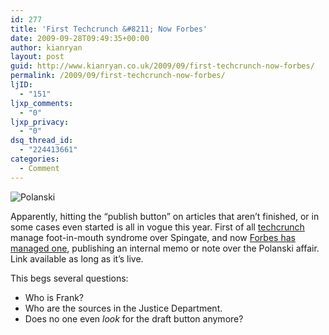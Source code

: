 ```yaml
---
id: 277
title: 'First Techcrunch &#8211; Now Forbes'
date: 2009-09-28T09:49:35+00:00
author: kianryan
layout: post
guid: http://www.kianryan.co.uk/2009/09/first-techcrunch-now-forbes/
permalink: /2009/09/first-techcrunch-now-forbes/
ljID:
  - "151"
ljxp_comments:
  - "0"
ljxp_privacy:
  - "0"
dsq_thread_id:
  - "224413661"
categories:
  - Comment
---
```

![Polanski](http://www.kianryan.co.uk/wp-content/uploads/2009/09/polanski.jpeg)

Apparently, hitting the &#8220;publish button&#8221; on articles that aren&#8217;t finished, or in some cases even started is all in vogue this year. First of all [techcrunch](http://www.kianryan.co.uk/2009/08/ooops-techcrunch-just-dropped-the-bomb-on-spinvox/) manage foot-in-mouth syndrome over Spingate, and now [Forbes has managed one](http://www.forbes.com/feeds/ap/2009/09/27/movies-eu-switzerland-polanski_6935738.html), publishing an internal memo or note over the Polanski affair. Link available as long as it&#8217;s live.

This begs several questions:

  * Who is Frank?
  * Who are the sources in the Justice Department.
  * Does no one even _look_ for the draft button anymore?